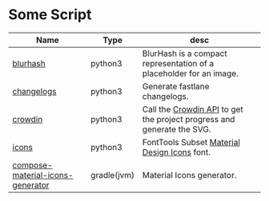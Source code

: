 # Some Script

| Name                                                                 | Type        | desc                                                                                                            |
|----------------------------------------------------------------------|-------------|-----------------------------------------------------------------------------------------------------------------|
| [blurhash](blurhash)                                                 | python3     | BlurHash is a compact representation of a placeholder for an image.                                             |
| [changelogs](changelogs)                                             | python3     | Generate fastlane changelogs.                                                                                   |
| [crowdin](crowdin)                                                   | python3     | Call the [Crowdin API](https://developer.crowdin.com/api/v2/) to get the project progress and generate the SVG. |
| [icons](icons)                                                       | python3     | FontTools Subset [Material Design Icons](https://fonts.google.com/icons) font.                                  |
| [compose-material-icons-generator](compose-material-icons-generator) | gradle(jvm) | Material Icons generator.                                                                                       |
